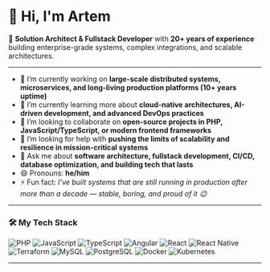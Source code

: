 # 👋 Hi, I'm Artem

🚀 **Solution Architect & Fullstack Developer** with **20+ years of experience** building enterprise-grade systems, complex integrations, and scalable architectures.  

---

- 🔭 I’m currently working on **large-scale distributed systems, microservices, and long-living production platforms (10+ years uptime)**  
- 🌱 I’m currently learning more about **cloud-native architectures, AI-driven development, and advanced DevOps practices**  
- 👯 I’m looking to collaborate on **open-source projects in PHP, JavaScript/TypeScript, or modern frontend frameworks**  
- 🤔 I’m looking for help with **pushing the limits of scalability and resilience in mission-critical systems**  
- 💬 Ask me about **software architecture, fullstack development, CI/CD, database optimization, and building tech that lasts**  
- 😄 Pronouns: **he/him**
- ⚡ Fun fact: *I’ve built systems that are still running in production after more than a decade — stable, boring, and proud of it 😉*  

---

### 🛠 My Tech Stack
![PHP](https://img.shields.io/badge/PHP-777BB4?style=for-the-badge&logo=php&logoColor=white)
![JavaScript](https://img.shields.io/badge/JavaScript-F7DF1E?style=for-the-badge&logo=javascript&logoColor=black)
![TypeScript](https://img.shields.io/badge/TypeScript-007ACC?style=for-the-badge&logo=typescript&logoColor=white)
![Angular](https://img.shields.io/badge/Angular-DD0031?style=for-the-badge&logo=angular&logoColor=white)
![React](https://img.shields.io/badge/React-20232A?style=for-the-badge&logo=react&logoColor=61DAFB)
![React Native](https://img.shields.io/badge/React_Native-20232A?style=for-the-badge&logo=react&logoColor=61DAFB)
![Terraform](https://img.shields.io/badge/Terraform-623CE4?style=for-the-badge&logo=terraform&logoColor=white)
![MySQL](https://img.shields.io/badge/MySQL-005C84?style=for-the-badge&logo=mysql&logoColor=white)
![PostgreSQL](https://img.shields.io/badge/PostgreSQL-316192?style=for-the-badge&logo=postgresql&logoColor=white)
![Docker](https://img.shields.io/badge/Docker-2496ED?style=for-the-badge&logo=docker&logoColor=white)
![Kubernetes](https://img.shields.io/badge/Kubernetes-326CE5?style=for-the-badge&logo=kubernetes&logoColor=white)

---
